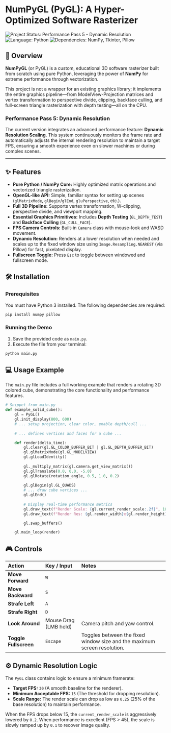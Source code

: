 
# NumPyGL (PyGL): A Hyper-Optimized Software Rasterizer

![Project Status: Performance Pass 5 - Dynamic Resolution](https://img.shields.io/badge/Status-Performance%20Pass%205-blue)
![Language: Python](https://img.shields.io/badge/Language-Python-green)
![Dependencies: NumPy, Tkinter, Pillow](https://img.shields.io/badge/Dependencies-NumPy%2C%20Tkinter%2C%20Pillow-brightgreen)

## 🚀 Overview

**NumPyGL** (or PyGL) is a custom, educational 3D software rasterizer built from scratch using pure Python, leveraging the power of **NumPy** for extreme performance through vectorization.

This project is not a wrapper for an existing graphics library; it implements the entire graphics pipeline—from ModelView-Projection matrices and vertex transformation to perspective divide, clipping, backface culling, and full-screen triangle rasterization with depth testing—all on the CPU.

### Performance Pass 5: Dynamic Resolution

The current version integrates an advanced performance feature: **Dynamic Resolution Scaling**. This system continuously monitors the frame rate and automatically adjusts the internal rendering resolution to maintain a target FPS, ensuring a smooth experience even on slower machines or during complex scenes.

---

## ✨ Features

*   **Pure Python / NumPy Core:** Highly optimized matrix operations and vectorized triangle rasterization.
*   **OpenGL-like API:** Simple, familiar syntax for setting up scenes (`glMatrixMode`, `glBegin`/`glEnd`, `gluPerspective`, etc.).
*   **Full 3D Pipeline:** Supports vertex transformation, W-clipping, perspective divide, and viewport mapping.
*   **Essential Graphics Primitives:** Includes **Depth Testing** (`GL_DEPTH_TEST`) and **Backface Culling** (`GL_CULL_FACE`).
*   **FPS Camera Controls:** Built-in `Camera` class with mouse-look and WASD movement.
*   **Dynamic Resolution:** Renders at a lower resolution when needed and scales up to the fixed window size using `Image.Resampling.NEAREST` (via Pillow) for fast, pixelated display.
*   **Fullscreen Toggle:** Press `Esc` to toggle between windowed and fullscreen mode.

## 🛠️ Installation

### Prerequisites

You must have Python 3 installed. The following dependencies are required:

```bash
pip install numpy pillow
```

### Running the Demo

1. Save the provided code as `main.py`.
2. Execute the file from your terminal:

```bash
python main.py
```

## 💻 Usage Example

The `main.py` file includes a full working example that renders a rotating 3D colored cube, demonstrating the core functionality and performance features.

```python
# Snippet from main.py
def example_solid_cube():
    gl = PyGL()
    gl.init_display(800, 600)
    # ... setup projection, clear color, enable depth/cull ...
    
    # ... defines vertices and faces for a cube ...

    def render(delta_time):
        gl.clear(gl.GL_COLOR_BUFFER_BIT | gl.GL_DEPTH_BUFFER_BIT)
        gl.glMatrixMode(gl.GL_MODELVIEW)
        gl.glLoadIdentity()
        
        gl._multiply_matrix(gl.camera.get_view_matrix())
        gl.glTranslate(0.0, 0.0, -5.0) 
        gl.glRotate(rotation_angle, 0.5, 1.0, 0.2)
        
        gl.glBegin(gl.GL_QUADS)
        # ... draw cube vertices ...
        gl.glEnd()
        
        # Display real-time performance metrics
        gl.draw_text(f"Render Scale: {gl.current_render_scale:.2f}", 10, 10)
        gl.draw_text(f"Render Res: {gl.render_width}x{gl.render_height}", 10, 30)

        gl.swap_buffers()

    gl.main_loop(render)
```

## 🎮 Controls

| Action | Key / Input | Notes |
| :--- | :--- | :--- |
| **Move Forward** | `W` | |
| **Move Backward** | `S` | |
| **Strafe Left** | `A` | |
| **Strafe Right** | `D` | |
| **Look Around** | Mouse Drag (LMB held) | Camera pitch and yaw control. |
| **Toggle Fullscreen** | `Escape` | Toggles between the fixed window size and the maximum screen resolution. |

## ⚙️ Dynamic Resolution Logic

The `PyGL` class contains logic to ensure a minimum framerate:

*   **Target FPS:** `30` (A smooth baseline for the renderer).
*   **Minimum Acceptable FPS:** `15` (The threshold for dropping resolution).
*   **Scale Range:** The render scale can drop as low as `0.25` (25% of the base resolution) to maintain performance.

When the FPS drops below 15, the `current_render_scale` is aggressively lowered by `0.2`. When performance is excellent (FPS > 45), the scale is slowly ramped up by `0.1` to recover image quality.


